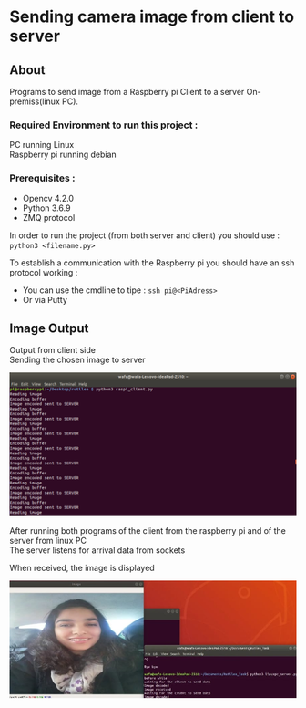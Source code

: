 # Sending camera image from client to server
## About
Programs to send image from a Raspberry pi Client to a server On-premiss(linux PC). 
### Required Environment to run this project : <br/>
PC running Linux <br/>
Raspberry pi running debian <br/>
### Prerequisites : <br/>
- Opencv 4.2.0 <br/>
- Python 3.6.9 <br/>
- ZMQ protocol <br/>

In order to run the project (from both server and client) you should use :<br/> 
`python3 <filename.py>` 

To establish a communication with the Raspberry pi you should have an ssh protocol working : <br/>
- You can use the cmdline to tipe : `ssh pi@<PiAdress>` <br/>
- Or via Putty

## Image Output<br/>

Output from client side <br/>
Sending the chosen image to server
<p align="center"><img src="https://github.com/wafaFe/Task_For_Rutilea/blob/main/ImageReadme/Raspi_client_output.png" alt="Client Raspberry pi Output"></p>

After running both programs of the client from the raspberry pi and of the server from linux PC <br/>
The server listens for arrival data from sockets

When received, the image is displayed
<p align="center"><img src="https://github.com/wafaFe/Task_For_Rutilea/blob/main/ImageReadme/linux_server_Output.jpg" alt="Server Output"></p>
